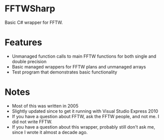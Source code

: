 FFTWSharp
===========

Basic C# wrapper for FFTW.


Features
============

* Unmanaged function calls to main FFTW functions for both single and double precision
* Basic managed wrappers for FFTW plans and unmanaged arrays
* Test program that demonstrates basic functionality


Notes
============

* Most of this was written in 2005
* Slightly updated since to get it running with Visual Studio Express 2010
* If you have a question about FFTW, ask the FFTW people, and not me. I did not write FFTW.
* If you have a question about this wrapper, probably still don't ask me, since I wrote it almost a decade ago.
